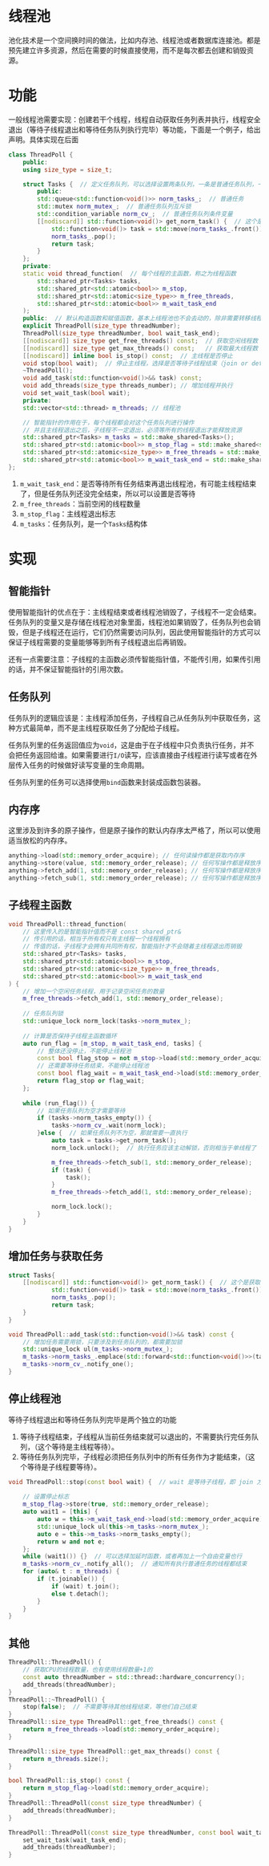 # 线程池

池化技术是一个空间换时间的做法，比如内存池、线程池或者数据库连接池。都是预先建立许多资源，然后在需要的时候直接使用，而不是每次都去创建和销毁资源。

# 功能

一般线程池需要实现：创建若干个线程，线程自动获取任务列表并执行，线程安全退出（等待子线程退出和等待任务队列执行完毕）等功能，下面是一个例子，给出声明。具体实现在后面

```cpp
class ThreadPoll {
    public:
    using size_type = size_t;

    struct Tasks {  // 定义任务队列，可以选择设置两条队列，一条是普通任务队列，一条是优先任务队列，根据优先级执行的任务队列
        public:
        std::queue<std::function<void()>> norm_tasks_;  // 普通任务
        std::mutex norm_mutex_;  // 普通任务队列互斥锁
        std::condition_variable norm_cv_;  // 普通任务队列条件变量
        [[nodiscard]] std::function<void()> get_norm_task() {  // 这个是获取任务队列中的一个任务
            std::function<void()> task = std::move(norm_tasks_.front());
            norm_tasks_.pop();
            return task;
        }
    };
    private:
    static void thread_function(  // 每个线程的主函数，称之为线程函数
        std::shared_ptr<Tasks> tasks,
        std::shared_ptr<std::atomic<bool>> m_stop,
        std::shared_ptr<std::atomic<size_type>> m_free_threads,
        std::shared_ptr<std::atomic<bool>> m_wait_task_end
    );
    public:  // 默认构造函数和赋值函数，基本上线程池也不会去动的，除非需要转移线程池所有权但不影响里面的线程运行
    explicit ThreadPoll(size_type threadNumber);
    ThreadPoll(size_type threadNumber, bool wait_task_end);
    [[nodiscard]] size_type get_free_threads() const;  // 获取空闲线程数
    [[nodiscard]] size_type get_max_threads() const;   // 获取最大线程数
    [[nodiscard]] inline bool is_stop() const;  // 主线程是否停止
    void stop(bool wait);  // 停止主线程，选择是否等待子线程结束（join or detach）
    ~ThreadPoll();
    void add_task(std::function<void()>&& task) const;
    void add_threads(size_type threads_number); // 增加线程并执行
    void set_wait_task(bool wait); 
    private:
    std::vector<std::thread> m_threads; // 线程池

    // 智能指针的作用在于，每个线程都会对这个任务队列进行操作
    // 并且主线程退出之后，子线程不一定退出，必须等所有的线程退出才能释放资源
    std::shared_ptr<Tasks> m_tasks = std::make_shared<Tasks>();
    std::shared_ptr<std::atomic<bool>> m_stop_flag = std::make_shared<std::atomic<bool>>(false);
    std::shared_ptr<std::atomic<size_type>> m_free_threads = std::make_shared<std::atomic<size_type>>(0);
    std::shared_ptr<std::atomic<bool>> m_wait_task_end = std::make_shared<std::atomic<bool>>(false);
};


```

1.   `m_wait_task_end`：是否等待所有任务结束再退出线程池，有可能主线程结束了，但是任务队列还没完全结束，所以可以设置是否等待
2.   `m_free_threads`：当前空闲的线程数量
3.   `m_stop_flag`：主线程退出标志
4.   `m_tasks`：任务队列，是一个`Tasks`结构体

# 实现

## 智能指针

使用智能指针的优点在于：主线程结束或者线程池销毁了，子线程不一定会结束。任务队列的变量又是存储在线程池对象里面，线程池如果销毁了，任务队列也会销毁，但是子线程还在运行，它们仍然需要访问队列，因此使用智能指针的方式可以保证子线程需要的变量能够等到所有子线程退出后再销毁。

还有一点需要注意：子线程的主函数必须传智能指针值，不能传引用，如果传引用的话，并不保证智能指针的引用次数。

## 任务队列

任务队列的逻辑应该是：主线程添加任务，子线程自己从任务队列中获取任务，这种方式最简单，而不是主线程获取任务了分配给子线程。

任务队列里的任务返回值应为`void`，这是由于在子线程中只负责执行任务，并不会把任务返回给谁。如果需要进行`I/O`读写，应该直接由子线程进行读写或者在外层传入任务的时候做好读写变量的生命周期。

任务队列里的任务可以选择使用`bind`函数来封装成函数包装器。

## 内存序

这里涉及到许多的原子操作，但是原子操作的默认内存序太严格了，所以可以使用适当放松的内存序。

```cpp
anything->load(std::memory_order_acquire); // 任何读操作都是获取内存序
anything->store(value, std::memory_order_release); // 任何写操作都是释放序
anything->fetch_add(1, std::memory_order_release); // 任何写操作都是释放序
anything->fetch_sub(1, std::memory_order_release); // 任何写操作都是释放序
```

## 子线程主函数

```cpp
void ThreadPoll::thread_function(
    // 这里传入的是智能指针值而不是 const shared_ptr&
    // 传引用的话，相当于所有权只有主线程一个线程拥有
    // 传值的话，子线程才会拥有共同所有权，智能指针才不会随着主线程退出而销毁
    std::shared_ptr<Tasks> tasks,
    std::shared_ptr<std::atomic<bool>> m_stop,
    std::shared_ptr<std::atomic<size_type>> m_free_threads,
    std::shared_ptr<std::atomic<bool>> m_wait_task_end
) {
    // 增加一个空闲任务线程，用于记录空闲任务的数量
    m_free_threads->fetch_add(1, std::memory_order_release);
    
    // 任务队列锁
    std::unique_lock norm_lock(tasks->norm_mutex_);
	
    // 计算是否保持子线程主函数循环
    auto run_flag = [m_stop, m_wait_task_end, tasks] {
        // 整体还没停止，不能停止线程池
        const bool flag_stop = not m_stop->load(std::memory_order_acquire);
        // 还需要等待任务结束，不能停止线程池
        const bool flag_wait = m_wait_task_end->load(std::memory_order_acquire) and not tasks->norm_tasks_empty();
        return flag_stop or flag_wait;
    };
	
    while (run_flag()) {
        // 如果任务队列为空才需要等待
        if (tasks->norm_tasks_empty()) {
            tasks->norm_cv_.wait(norm_lock);
        }else {  // 如果任务队列不为空，那就需要一直执行
            auto task = tasks->get_norm_task();
            norm_lock.unlock();  // 执行任务应该主动解锁，否则相当于单线程了

            m_free_threads->fetch_sub(1, std::memory_order_release);
            if (task) {
                task();
            }
            m_free_threads->fetch_add(1, std::memory_order_release);

            norm_lock.lock();
        }
    }
}
```

## 增加任务与获取任务

```cpp
struct Tasks{
    [[nodiscard]] std::function<void()> get_norm_task() {  // 这个是获取任务队列中的一个任务
            std::function<void()> task = std::move(norm_tasks_.front());
            norm_tasks_.pop();
            return task;
    }
}

void ThreadPoll::add_task(std::function<void()>&& task) const {
    // 增加任务需要用锁，只要涉及到任务队列的，都需要加锁
    std::unique_lock ul(m_tasks->norm_mutex_);
    m_tasks->norm_tasks_.emplace(std::forward<std::function<void()>>(task));
    m_tasks->norm_cv_.notify_one();
}
```

## 停止线程池

等待子线程退出和等待任务队列完毕是两个独立的功能

1.   等待子线程结束，子线程从当前任务结束就可以退出的，不需要执行完任务队列，（这个等待是主线程等待）。
2.   等待任务队列完毕，子线程必须把任务队列中的所有任务作为才能结束，（这个等待是子线程要等待）。

```cpp
void ThreadPoll::stop(const bool wait) {  // wait 是等待子线程，即 join 方法
    
    // 设置停止标志
    m_stop_flag->store(true, std::memory_order_release);
    auto wait1 = [this] {
        auto w = this->m_wait_task_end->load(std::memory_order_acquire);
        std::unique_lock ul(this->m_tasks->norm_mutex_);
        auto e = this->m_tasks->norm_tasks_empty();
        return w and not e;
    };
    while (wait1()) {}  // 可以选择加延时函数，或者再加上一个自由变量也行
    m_tasks->norm_cv_.notify_all();  // 通知所有执行普通任务的线程都结束
    for (auto& t : m_threads) {
        if (t.joinable()) {
            if (wait) t.join();
            else t.detach();
        }
    }
}
```

## 其他

```cpp
ThreadPoll::ThreadPoll() {
    // 获取CPU的线程数量，也有使用线程数量+1的
    const auto threadNumber = std::thread::hardware_concurrency();
    add_threads(threadNumber);
}
ThreadPoll::~ThreadPoll() {
    stop(false);  // 不需要等待其他线程结束，等他们自己结束
}
ThreadPoll::size_type ThreadPoll::get_free_threads() const {
    return m_free_threads->load(std::memory_order_acquire);
}

ThreadPoll::size_type ThreadPoll::get_max_threads() const {
    return m_threads.size();
}

bool ThreadPoll::is_stop() const {
    return m_stop_flag->load(std::memory_order_acquire);
}
ThreadPoll::ThreadPoll(const size_type threadNumber) {
    add_threads(threadNumber);
}

ThreadPoll::ThreadPoll(const size_type threadNumber, const bool wait_task_end) {
    set_wait_task(wait_task_end);
    add_threads(threadNumber);
}
```
